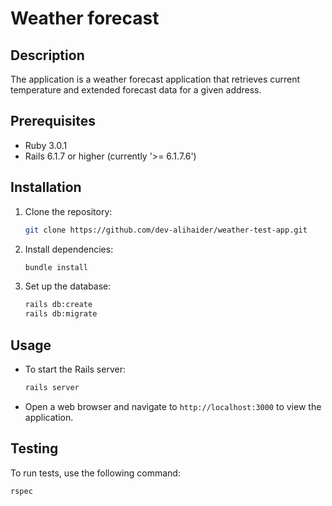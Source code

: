 # Weather forecast

## Description
The application is a weather forecast application that retrieves current temperature and extended forecast data for a given address. 

## Prerequisites
- Ruby 3.0.1
- Rails 6.1.7 or higher (currently '>= 6.1.7.6')

## Installation
1. Clone the repository:
    ```bash
    git clone https://github.com/dev-alihaider/weather-test-app.git
    ```
2. Install dependencies:
    ```bash
    bundle install
    ```
3. Set up the database:
    ```bash
    rails db:create
    rails db:migrate
    ```

## Usage
- To start the Rails server:
    ```bash
    rails server
    ```
- Open a web browser and navigate to `http://localhost:3000` to view the application.

## Testing
To run tests, use the following command:
```bash
rspec
